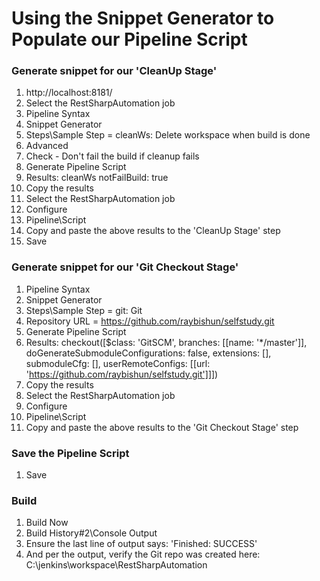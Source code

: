 # Using the Snippet Generator to Populate our Pipeline Script

### Generate snippet for our 'CleanUp Stage'
1. http://localhost:8181/
2. Select the RestSharpAutomation job
3. Pipeline Syntax
4. Snippet Generator
5. Steps\Sample Step = cleanWs: Delete workspace when build is done
6. Advanced
7. Check - Don't fail the build if cleanup fails
8. Generate Pipeline Script
9. Results: cleanWs notFailBuild: true
10. Copy the results
11. Select the RestSharpAutomation job
10. Configure
11. Pipeline\Script
12. Copy and paste the above results to the 'CleanUp Stage' step
13. Save

### Generate snippet for our 'Git Checkout Stage'
1. Pipeline Syntax
2. Snippet Generator
3. Steps\Sample Step = git: Git
5. Repository URL = https://github.com/raybishun/selfstudy.git
6. Generate Pipeline Script
7. Results: checkout([$class: 'GitSCM', branches: [[name: '*/master']], doGenerateSubmoduleConfigurations: false, extensions: [], submoduleCfg: [], userRemoteConfigs: [[url: 'https://github.com/raybishun/selfstudy.git']]])
8. Copy the results
9. Select the RestSharpAutomation job
10. Configure
11. Pipeline\Script
12. Copy and paste the above results to the 'Git Checkout Stage' step

### Save the Pipeline Script
1. Save

### Build
1. Build Now
2. Build History\#2\Console Output
3. Ensure the last line of output says: 'Finished: SUCCESS'
4. And per the output, verify the Git repo was created here: C:\jenkins\workspace\RestSharpAutomation